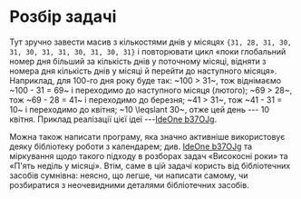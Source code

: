 ﻿# Розбір задачі

Тут зручно завести масив з кількостями днів у місяцях ``{31, 28, 31, 30, 31, 30, 31, 31, 30, 31, 30, 31}`` і повторювати цикл «поки глобальний номер дня більший за кількість днів у поточному місяці, відняти з номера дня кількість днів у місяці й перейти до наступного місяця». Наприклад, для 100-го дня року буде так:
~100 > 31~, тож віднімаємо ~100 - 31 = 69~ і переходимо до наступного місяця (лютого);
~69 > 28~, тож ~69 - 28 = 41~ і переходимо до березня;
~41 > 31~, тож ~41 - 31 = 10~ і переходимо до квітня;
~10 \leqslant 30~, отже цей день --- 10 квітня.
Приклад реалізації цієї ідеї ---[IdeOne b37OJg](https://ideone.com/b37OJg).

Можна також написати програму, яка значно активніше використовує деяку бібліотеку роботи з календарем; див. [IdeOne b37OJg](https://ideone.com/b37OJg) та міркування щодо такого підходу в розборах задач «Високосні роки» та «П'ять неділь у місяці». Втім, саме в цій задачі користь від бібліотечних засобів сумнівна: неясно, що легше, чи написати самому, чи розбиратися з неочевидними деталями бібліотечних засобів.
